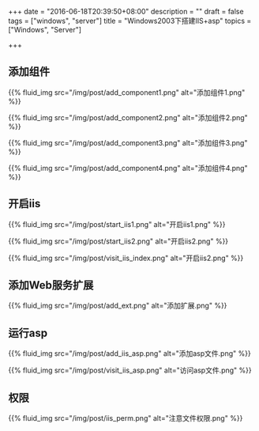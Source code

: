 +++
date = "2016-06-18T20:39:50+08:00"
description = ""
draft = false
tags = ["windows", "server"]
title = "Windows2003下搭建IIS+asp"
topics = ["Windows", "Server"]

+++

## 添加组件
{{% fluid_img src="/img/post/add_component1.png" alt="添加组件1.png" %}}<br />

{{% fluid_img src="/img/post/add_component2.png" alt="添加组件2.png" %}}<br />

{{% fluid_img src="/img/post/add_component3.png" alt="添加组件3.png" %}}<br />

{{% fluid_img src="/img/post/add_component4.png" alt="添加组件4.png" %}}

## 开启iis
{{% fluid_img src="/img/post/start_iis1.png" alt="开启iis1.png" %}}

{{% fluid_img src="/img/post/start_iis2.png" alt="开启iis2.png" %}}

{{% fluid_img src="/img/post/visit_iis_index.png" alt="开启iis2.png" %}}

## 添加Web服务扩展
{{% fluid_img src="/img/post/add_ext.png" alt="添加扩展.png" %}}

## 运行asp
{{% fluid_img src="/img/post/add_iis_asp.png" alt="添加asp文件.png" %}}

{{% fluid_img src="/img/post/visit_iis_asp.png" alt="访问asp文件.png" %}}

## 权限
{{% fluid_img src="/img/post/iis_perm.png" alt="注意文件权限.png" %}}